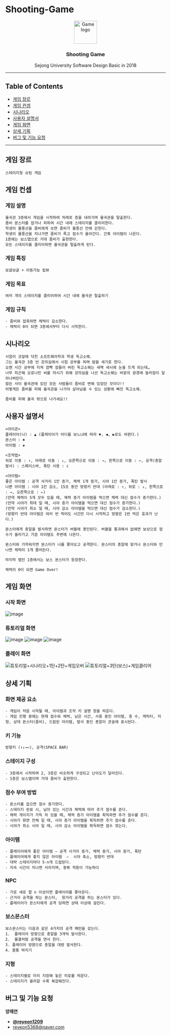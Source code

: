 # Shooting-Game

<p align="center">
  <a href="https://github.com/reyeon1209/Shooting-Game/">
    <img src="https://user-images.githubusercontent.com/46713032/68528057-7639c600-0331-11ea-9afd-82984737c80b.png" alt="Game logo" width="72" height="72">
  </a>
</p>

<h3 align="center">Shooting Game</h3>

<p align="center">
  Sejong University Software Design Basic in 2018
</p>

* * *

## Table of Contents

- [게임 장르](#게임-장르)
- [게임 컨셉](#게임-컨셉)
- [시나리오](#시나리오)
- [사용자 설명서](#사용자-설명서)
- [게임 화면](#게임-화면)
- [상세 기획](#상세-기획)
- [버그 및 기능 요청](#버그-및-기능-요청)

* * *

## 게임 장르
```
스테이지형 슈팅 게임
```

## 게임 컨셉

### 게임 설명
```
율곡관 3층에서 게임을 시작하여 차례로 층을 내려가며 율곡관을 탈출한다.
좀비 몬스터를 잡거나 피하여 시간 내에 스테이지를 클리어한다.
학생이 물풍선을 좀비에게 쏘면 좀비가 물풍선 안에 갇힌다.
학생이 물풍선을 지나가면 좀비가 죽고 점수가 올라간다. 간혹 아이템이 나온다.
1층에는 보스맵으로 거대 좀비가 출현한다.
모든 스테이지를 클리어하면 율곡관을 탈출하게 된다.
```

### 게임 특징
```
보글보글 + 이동가능 탑뷰
```

### 게임 목표
```
여러 개의 스테이지를 클리어하여 시간 내에 율곡관 탈출하기
```

### 게임 규칙
```
- 좀비와 접촉하면 체력이 감소한다.
- 체력이 0이 되면 3층에서부터 다시 시작한다.
```

## 시나리오
```
시험이 코앞에 닥친 소프트웨어학과 학생 독고소웨. 
그는 율곡관 3층 빈 강의실에서 시험 공부를 하며 밤을 새기로 한다.
오랜 시간 공부에 지쳐 깜빡 잠들어 버린 독고소웨는 새벽 세시에 눈을 뜨게 되는데… 
너무 피곤해 오로나민 씨를 마시기 위해 강의실을 나선 독고소웨는 바깥의 광경에 놀라잠이 달아나버린다. 
잠든 사이 율곡관에 있던 모든 사람들이 좀비로 변해 있었던 것이다!! 
어떻게든 좀비를 피해 율곡관을 나가야 살아남을 수 있는 상황에 빠진 독고소웨. 

좀비를 피해 율곡 밖으로 나가세요!!
```

## 사용자 설명서
```
<아이콘>
플레이어(나) : ▲ (플레이어가 어디를 보느냐에 따라 ▼, ◀, ▶로도 바뀐다.)
몬스터 : ♠
아이템 : ◈

<조작법>
위로 이동 : ↑, 아래로 이동 : ↓, 오른쪽으로 이동 : →, 왼쪽으로 이동 : ←, 공격(총알 발사) : 스페이스바, 폭탄 사용 : c

<아이템>
좋은 아이템 : 공격 사거리 1칸 증가, 체력 1개 증가, 시야 1칸 증가, 폭탄 발사
나쁜 아이템 : 시야 1칸 감소, 15초 동안 방향키 반대 (아래로 : ↑, 위로 : ↓, 왼쪽으로 : →, 오른쪽으로 : ←)
(만약 체력이 5개 모두 있을 때, 체력 증가 아이템을 먹으면 체력 대신 점수가 증가한다.)
(만약 시야가 최대 일 때, 시야 증가 아이템을 먹으면 대신 점수가 증가한다.)
(만약 시야가 최소 일 때, 시야 감소 아이템을 먹으면 대신 점수가 감소한다.)
(방향키 반대 아이템은 여러 번 먹어도 시간만 다시 시작하고 방향은 1번 먹은 효과가 난다.)

몬스터에게 총알을 발사하면 몬스터가 버블에 봉인된다. 버블을 통과해서 없애면 보상으로 점수가 올라가고 가끔 아이템도 주변에 나온다.

몬스터와 가까워지면 몬스터가 나를 쫓아오고 공격한다. 몬스터의 총알에 맞거나 몬스터와 만나면 체력이 1개 줄어든다.

마지막 맵인 1층에서는 보스 몬스터가 등장한다.

체력이 0이 되면 Game Over!
```

## 게임 화면

### 시작 화면
![image](https://user-images.githubusercontent.com/46713032/68528221-2cea7600-0333-11ea-89cc-c6baff7234d8.png)

### 튜토리얼 화면
![image](https://user-images.githubusercontent.com/46713032/68528223-37a50b00-0333-11ea-8cd0-8d778dc1f44b.png)
![image](https://user-images.githubusercontent.com/46713032/68528225-3e338280-0333-11ea-8a09-c91ccb54ba73.png)
![image](https://user-images.githubusercontent.com/46713032/68528227-4390cd00-0333-11ea-97a3-fdd0f9ae7bdc.png)

### 플레이 화면
![튜토리얼+시나리오+1탄+2탄+게임오버](https://user-images.githubusercontent.com/46713032/68528263-b8fc9d80-0333-11ea-9984-026bfb59171e.gif)
![튜토리얼+3탄(보스)+게임클리어](https://user-images.githubusercontent.com/46713032/68528266-c1ed6f00-0333-11ea-8e2f-513fce556978.gif)

## 상세 기획

### 화면 제공 요소
```
- 게임이 처음 시작될 때, 아이템과 조작 키 설명 창을 띄운다.
- 게임 진행 중에는 현재 점수와 체력, 남은 시간, 사용 중인 아이템, 층 수, 캐릭터, 지형, 상대 몬스터(좀비), 드랍된 아이템, 발사 중인 총알이 콘솔에 표시된다.
```

### 키 기능
```
방향키 (↑↓→←), 공격(SPACE BAR)
```

### 스테이지 구성
```
- 3층에서 시작하며 2, 3층은 비슷하게 구성되고 난이도가 달라진다.
- 1층은 보스맵이며 거대 좀비가 출현한다.
```

### 점수 부여 방법
```
- 몬스터를 잡으면 점수 증가한다. 
- 스테이지 완료 시, 남아 있는 시간과 체력에 따라 추가 점수를 준다.
- 체력 게이지가 가득 차 있을 때, 체력 증가 아이템을 획득하면 추가 점수를 준다.
- 시야가 화면 전체 일 때, 시야 증가 아이템을 획득하면 추가 점수를 준다.
- 시야가 최소 시야 일 때, 시야 감소 아이템을 획득하면 점수 깎는다.
```

### 아이템
```
- 플레이어에게 좋은 아이템 – 공격 사거리 증가, 체력 증가, 시야 증가, 폭탄
- 플레이어에게 좋지 않은 아이템  –  시야 축소, 방향키 반대
- 대략 스테이지마다 5-n개 드랍된다.
- 지속 시간이 지나면 사라지며, 중복 적용이 가능하다
```

### NPC
```
- 가로 세로 합 n 이상이면 플레이어를 쫓아온다.
- 근거리 공격을 하는 몬스터,  원거리 공격을 하는 몬스터가 있다.
- 플레이어가 몬스터에게 공격 당하면 상태 이상에 걸린다.
```

### 보스몬스터
```
보스몬스터는 다음과 같은 4가지의 공격 패턴을 갖는다.
1.  플레이어 방향으로 총알을 3개씩 발사한다.
2.  물결처럼 공격을 연사 한다.
3. 플레이어 방향으로 총알을 대량 발사한다.
4. 몸통 박치기
```

### 지형
```
- 스테이지별로 미리 지정해 놓은 미로를 띄운다.
- 스테이지가 올라갈 수록 복잡해진다.
```

## 버그 및 기능 요청

**양재연**

- [**@reyeon1209**](https://github.com/reyeon1209)   
- <reyeon5368@naver.com>
